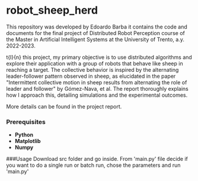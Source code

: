 # robot_sheep_herd
This repository was developed by Edoardo Barba it contains the code and documents for the final project of 
Distributed Robot Perception course of the Master in Artificial Intelligent Systems at the University of Trento, a.y. 2022-2023.

t{I}{n} this project, my primary objective is to use distributed algorithms and explore their application with a group of robots 
that behave like sheep in reaching a target. The collective behavior is inspired by the alternating leader-follower pattern observed 
in sheep, as elucidated in the paper "Intermittent collective motion in sheep results from alternating the role of leader and follower" by Gómez-Nava, et al.
The report thoroughly explains how I approach this, detailing simulations and the experimental outcomes.

More details can be found in the project report.


### Prerequisites
- **Python**
- **Matplotlib**
- **Numpy**
  
###Usage
Download src folder and go inside. From 'main.py' file decide if you want to do a single run or batch run, chose the parameters and run 'main.py'

